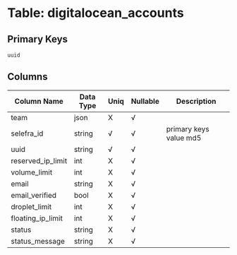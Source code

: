 # Table: digitalocean_accounts

## Primary Keys 

```
uuid
```


## Columns 

|  Column Name   |  Data Type  | Uniq | Nullable | Description | 
|  ----  | ----  | ----  | ----  | ---- | 
| team | json | X | √ |  | 
| selefra_id | string | √ | √ | primary keys value md5 | 
| uuid | string | √ | √ |  | 
| reserved_ip_limit | int | X | √ |  | 
| volume_limit | int | X | √ |  | 
| email | string | X | √ |  | 
| email_verified | bool | X | √ |  | 
| droplet_limit | int | X | √ |  | 
| floating_ip_limit | int | X | √ |  | 
| status | string | X | √ |  | 
| status_message | string | X | √ |  | 


